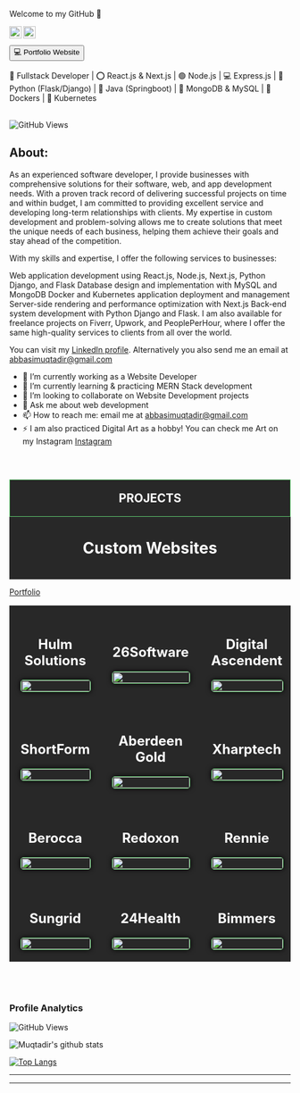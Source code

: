 Welcome to my GitHub 👋


<a href="https://www.linkedin.com/in/muqtadir-billah-musab-abbasi/">
<img align="left" alt="Muqtadir Billah" width="22px" src="https://i.postimg.cc/kgRPwJM2/linkedin.png" />
</a>
<a href="https://abbasimusab2000.medium.com/">
<img align="left" alt="Muqtadir Billah" width="22px" src="https://i.postimg.cc/Kv46vGM0/medium.png" />
</a>
<br />
<br />
<a href="https://dev-muqtadir-billah.vercel.app/" target="_blank" style="background-color: white, color: black"><button>💻 Portfolio Website</button></a>
<br />
<br />
🚀 Fullstack Developer | ⭕ React.js & Next.js | 🟢 Node.js | 💻 Express.js | 🐍 Python (Flask/Django) | 🚀 Java (Springboot) | 📄 MongoDB & MySQL | 🐳 Dockers | 🚢 Kubernetes
<br />
<br />


![GitHub Views](https://komarev.com/ghpvc/?username=MuqtadirBillah&color=blue)

<h2>About:</h2>

As an experienced software developer, I provide businesses with comprehensive solutions for their
software, web, and app development needs. With a proven track record of delivering successful
projects on time and within budget, I am committed to providing excellent service and developing
long-term relationships with clients. My expertise in custom development and problem-solving
allows me to create solutions that meet the unique needs of each business, helping them achieve
their goals and stay ahead of the competition.

With my skills and expertise, I offer the following services to businesses:

Web application development using React.js, Node.js, Next.js, Python Django, and Flask
Database design and implementation with MySQL and MongoDB
Docker and Kubernetes application deployment and management
Server-side rendering and performance optimization with Next.js
Back-end system development with Python Django and Flask.
I am also available for freelance projects on Fiverr, Upwork, and PeoplePerHour, where I offer the same high-quality services to clients from all over the world.

You can visit my <a href="https://www.linkedin.com/in/muqtadir-billah-musab-abbasi/">LinkedIn profile</a>. Alternatively you also send me an email at <a href="mailto:abbasimuqtadir@gmail.com">abbasimuqtadir@gmail.com</a>

- 🔭 I’m currently working as a Website Developer
- 🌱 I’m currently learning & practicing MERN Stack development
- 👯 I’m looking to collaborate on Website Development projects
- 💬 Ask me about web development
- 📫 How to reach me: email me at abbasimuqtadir@gmail.com
- ⚡ I am also practiced Digital Art as a hobby! You can check me Art on my Instagram <a href="https://www.instagram.com/muqtadirbillahmusab/">Instagram</a>

<br />
<div style="background-color: #282828; padding-bottom: 20px;">
    <h2 style="text-align: center; background-color: #282828; padding-top: 20px; padding-bottom: 20px; color: white; border: 1px solid #61CE70;">PROJECTS</h2>
    <h1 style="color: white; text-align: center;">Custom Websites</h1>
    <!-- <hr style="width: 60%; margin: 0 auto;" /> -->
</div>

[Portfolio](https://www.digitalascendent.com/portfolio)

<table style="width: 100%; border: 0; border-spacing: 0 !important;">
    <tr style="border: 0;">
        <td style="background-color: #282828; padding: 20px; width: 20%; text-align: center; border: 0; padding-bottom: 20px;">
            <h2 style="color: white;">Hulm Solutions</h2>
            <img src="https://i.postimg.cc/x8zq3393/hulm-Solutions.jpg" style="width: 100%; border-radius: 5px; border: 1px solid #61CE70; box-shadow: 0 0 10px 0 black;" alt="">
        </td>
        <td style="background-color: #282828; padding: 20px; width: 20%; text-align: center; border: 0;">
            <h2 style="color: white;">26Software</h2>
            <img src="https://i.postimg.cc/GhMmVppy/26software.jpg" style="width: 100%; border-radius: 5px; border: 1px solid #61CE70; box-shadow: 0 0 10px 0 black;" alt="">
        </td>
        <td style="background-color: #282828; padding: 20px; width: 20%; text-align: center; border: 0;">
            <h2 style="color: white;">Digital Ascendent</h2>
            <img src="https://i.postimg.cc/d06Hmg6w/Digital-Ascendent.jpg" style="width: 100%; border-radius: 5px; border: 1px solid #61CE70; box-shadow: 0 0 10px 0 black;" alt="">
        </td>
    </tr>
    <tr style="border: 0;">
        <td style="background-color: #282828; padding: 20px; width: 20%; text-align: center; border: 0; padding-bottom: 20px;">
            <h2 style="color: white;">ShortForm</h2>
            <img src="https://i.postimg.cc/59XJym96/shortform.jpg" style="width: 100%; border-radius: 5px; border: 1px solid #61CE70; box-shadow: 0 0 10px 0 black;" alt="">
        </td>
        <td style="background-color: #282828; padding: 20px; width: 20%; text-align: center; border: 0;">
            <h2 style="color: white;">Aberdeen Gold</h2>
            <img src="https://i.postimg.cc/Df4Vny5G/aberdeen.jpg" style="width: 100%; border-radius: 5px; border: 1px solid #61CE70; box-shadow: 0 0 10px 0 black;" alt="">
        </td>
        <td style="background-color: #282828; padding: 20px; width: 20%; text-align: center; border: 0;">
            <h2 style="color: white;">Xharptech</h2>
            <img src="https://i.postimg.cc/HWqqxDPh/xharptech.jpg" style="width: 100%; border-radius: 5px; border: 1px solid #61CE70; box-shadow: 0 0 10px 0 black;" alt="">
        </td>
    </tr>
    <tr style="border: 0;">
        <td style="background-color: #282828; padding: 20px; width: 20%; text-align: center; border: 0; padding-bottom: 20px;">
            <h2 style="color: white;">Berocca</h2>
            <img src="https://i.postimg.cc/wxLWwt0w/berocca.jpg" style="width: 100%; border-radius: 5px; border: 1px solid #61CE70; box-shadow: 0 0 10px 0 black;" alt="">
        </td>
        <td style="background-color: #282828; padding: 20px; width: 20%; text-align: center; border: 0;">
            <h2 style="color: white;">Redoxon</h2>
            <img src="https://i.postimg.cc/DyhxH2Nn/redoxon.jpg" style="width: 100%; border-radius: 5px; border: 1px solid #61CE70; box-shadow: 0 0 10px 0 black;" alt="">
        </td>
        <td style="background-color: #282828; padding: 20px; width: 20%; text-align: center; border: 0;">
            <h2 style="color: white;">Rennie</h2>
            <img src="https://i.postimg.cc/W1bXp5jy/rennie.jpg" style="width: 100%; border-radius: 5px; border: 1px solid #61CE70; box-shadow: 0 0 10px 0 black;" alt="">
        </td>
    </tr>
    <tr style="border: 0;">
        <td style="background-color: #282828; padding: 20px; width: 20%; text-align: center; border: 0; padding-bottom: 20px;">
            <h2 style="color: white;">Sungrid</h2>
            <img src="https://i.postimg.cc/ZKjxQ63x/sungrid.jpg" style="width: 100%; border-radius: 5px; border: 1px solid #61CE70; box-shadow: 0 0 10px 0 black;" alt="">
        </td>
        <td style="background-color: #282828; padding: 20px; width: 20%; text-align: center; border: 0;">
            <h2 style="color: white;">24Health</h2>
            <img src="https://i.postimg.cc/52Rq41sH/24health.jpg" style="width: 100%; border-radius: 5px; border: 1px solid #61CE70; box-shadow: 0 0 10px 0 black;" alt="">
        </td>
        <td style="background-color: #282828; padding: 20px; width: 20%; text-align: center; border: 0;">
            <h2 style="color: white;">Bimmers</h2>
            <img src="https://i.postimg.cc/v8tr15Pw/bimmers.jpg" style="width: 100%; border-radius: 5px; border: 1px solid #61CE70; box-shadow: 0 0 10px 0 black;" alt="">
        </td>
    </tr>
</table>


<br />
<br />

<h3>Profile Analytics</h3>

![GitHub Views](https://komarev.com/ghpvc/?username=MuqtadirBillah&color=blue)

![Muqtadir's github stats](https://github-readme-stats.vercel.app/api?username=muqtadirbillah&show_icons=true&hide_border=true)

[![Top Langs](https://github-readme-stats.vercel.app/api/top-langs/?username=MuqtadirBillah&layout=compact&theme=vision-friendly-dark)](https://github.com/anuraghazra/github-readme-stats)

<hr />
<hr />

